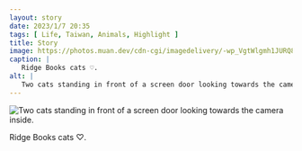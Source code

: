 ```yaml
---
layout: story
date: 2023/1/7 20:35
tags: [ Life, Taiwan, Animals, Highlight ]
title: Story
image: https://photos.muan.dev/cdn-cgi/imagedelivery/-wp_VgtWlgmh1JURQ8t1mg/c1fa119b-2084-414c-f52b-5567a9fa7500/public
caption: |
   Ridge Books cats ♡.
alt: |
   Two cats standing in front of a screen door looking towards the camera inside.
---
```


![Two cats standing in front of a screen door looking towards the camera inside.](https://photos.muan.dev/cdn-cgi/imagedelivery/-wp_VgtWlgmh1JURQ8t1mg/c1fa119b-2084-414c-f52b-5567a9fa7500/public)

Ridge Books cats ♡.
